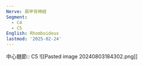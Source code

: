 ```yaml
---
Nerve: 肩甲背神経
Segment:
  - C4
  - C5
English: Rhomboideus
lastmod: '2025-02-24'
---
```

中心髄節:: C5
![[Pasted image 20240803184302.png]]
